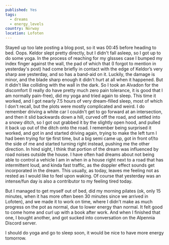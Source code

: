 ```yaml
---
published: Yes
tags:
  - dreams
  - energy_levels
country: Norway
location: Lofoten
---
```

Stayed up too late posting a blog post, so it was 00:45 before heading to bed. Oops. Keldor slept pretty directly, but I didn't fall asleep, so I got up to do some yoga. In the process of reaching for my glssses case I bumped my index finger against the wall, the pad of which that (I forgot to mention in yesterday's post) had come briefly in contact with the edge of Keldor’s very sharp axe yesterday, and so has a band-aid on it. Luckily, the damage is minor, and the blade sharp enough it didn't hurt at all when it happened. But it didn't like colliding with the wall in the dark.
So I took an Alvadon for the discomfort (I really do have pretty much zero pain tolerance, it is good that I am normally pain-free), did my yoga and tried again to sleep. This time it worked, and I got nearly 7.5 hours of very dream-filled sleep, most of which I don't recall, but the plots were mostly complicated and weird. I do remember driving a white car I couldn't get to go forward at an intersection, and then it slid backwards down a hill, curved off the road, and settled into a snowy ditch, so I got out  grabbed it by the slightly open hood, and pulled it back up out of the ditch onto the road. I remember being surprised it worked, and got in and started driving again, trying to make the left turn I had been trying for tje first time, but a big semi came up, got in front of/to the side of me and started turning right instead, pushing me the other direction. 
In hind sight, I think that portion of the dream was influenced by road noises outside the house. I have often had dreams about not being able to control a vehicle I am in when in a house right next to a road that has intermittent loud,  and kinda fast traffic, as the doppler effect sounds get incorporated in the dream. This usually, as today, leaves me feeling not as rested as I would like to feel upon waking. Of course that yesterday was an intense/fun day is also a contributor to my feeling tired today.

But I managed to get myself out of bed, did my morning pilates (ok, only 15 minutes, when it has more often been 30 minutes since we arrived in Lofoten), and we made it to work on time, where I didn't make as much progress on the pot as normal, due to lower energy than normal. It felt good to come home and curl up with a book after work. And when I finished that one, I bought another, and got sucked into conversation on the Alpennia Discord server. 

I should do yoga and go to sleep soon, it would be nice to have more energy tomorrow. 



